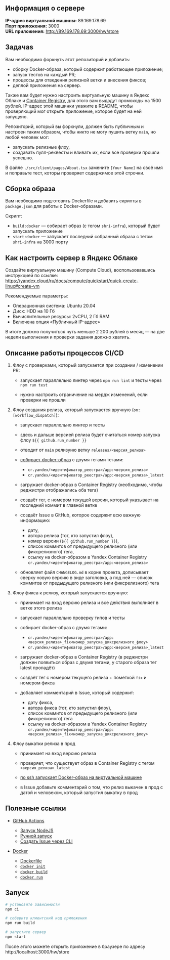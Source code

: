 ## Информация о сервере

**IP-адрес виртуальной машины:** 89.169.178.69  
**Порт приложения:** 3000  
**URL приложения:** http://89.169.178.69:3000/hw/store

## Задачаs

Вам необходимо форкнуть этот репозиторий и добавить:

- сборку Docker-образа, который содержит работающее приложение;
- запуск тестов на каждый PR;
- процессы для отведения релизной ветки и внесения фиксов;
- деплой приложения на сервер.

Также вам будет нужно настроить виртуальную машину в Яндекс Облаке и [Container Registry](https://yandex.cloud/ru/docs/container-registry/quickstart/#registry-create), для этого вам выдадут промокоды на 1500 рублей.
IP-адрес этой машинки укажите в README, чтобы проверяющий мог открыть приложение, которое будет на ней запущено.

Репозиторий, который вы форкнули, должен быть публичным и настроен таким образом, чтобы никто не могу пушить ветку `main`, но любой человек мог:

- запускать релизные флоу,
- создавать пулл-реквесты и вливать их, если все проверки прошли успешно.

В файле `./src/client/pages/About.tsx` замените `[Your Name]` на своё имя и поправьте тест, которы проверяет содержимое этой строчки.

## Сборка образа

Вам необходимо подготовить Dockerfile и добавить скрипты в `package.json` для работы с Docker-образами.

Скрипт:

- `build:docker` — собирает образ (с тегом `shri-infra`), который будет запускать приложение
- `start:docker` — запускает последний собранный образа с тегом `shri-infra` на 3000 порту

## Как настроить сервер в Яндекс Облаке

Создайте виртуальную машину (Compute Cloud), воспользовавшись инструкцией по ссылке:\
https://yandex.cloud/ru/docs/compute/quickstart/quick-create-linux#create-vm

Рекомендуемые параметры:

- Операционная система: Ubuntu 20.04
- Диск: HDD на 10 Гб
- Вычислительные ресурсы: 2vCPU, 2 Гб RAM
- Включена опция «Публичный IP-адрес»

В итоге должно получиться чуть меньше 2 200 рублей в месяц — на две недели выполнения и проверки задания должно хватить.

## Описание работы процессов CI/CD

1. Флоу с проверками, который запускается при создании / изменении PR:

   - запускает параллельно линтер через `npm run lint` и тесты через `npm run test`

   - нужно настроить ограничение на мердж изменений, если проверки не прошли

2. Флоу создания релиза, который запускается вручную (`on: [workflow_dispatch]`):

   - запускает параллельно линтер и тесты

   - здесь и дальше версией релиза будет считаться номер запуска флоу `${{ github.run_number }}`

   - отводит от `main` релизуню ветку `releases/<версия_релиза>`

   - [собирает docker-образ](https://yandex.cloud/ru/docs/container-registry/operations/docker-image/docker-image-create) с двумя тегами тегами:

     - `cr.yandex/<идентификатор_реестра>/app:<версия_релиза>`
     - `cr.yandex/<идентификатор_реестра>/app:<версия_релиза>_latest`

   - загружает docker-образ в Container Registry (необходимо, чтобы реджистри отображались оба тега)

   - создаёт тег, с номером текущей версии, который указывает на последний коммит в главной ветке

   - создаёт Issue в GitHub, которое содержит всю важную информацию:

     - дату,
     - автора релиза (тот, кто запустил флоу),
     - номер версии (`${{ github.run_number }}`),
     - список коммитов от предыдущего релизного (или фиксрелизного) тега,
     - ссылку на docker-образом в Yandex Container Registry\
       `cr.yandex/<идентификатор_реестра>/app:<версия_релиза>`

   - обновляет файл `CHANGELOG.md` в корне проекта, дописывает сверху новую версию в виде заголовка, а под ней — список коммитов от предыдущего релизного (или фиксрелизного) тега

3. Флоу фикса к релизу, который запускается вручную:

   - принимает на вход версию релиза и все действия выполняет в ветке этого релиза

   - запускает параллельно проверку типов и тесты

   - собирает docker-образ с двумя тегами:

     - `cr.yandex/<идентификатор_реестра>/app:<версия_релиза>_fix<номер_запуска_фиксрелизного_флоу>`
     - `cr.yandex/<идентификатор_реестра>/app:<версия_релиза>_latest`

   - загружает docker-образ в Container Registry (в реджистри должен появиться образ с двумя тегами, у старого образа тег latest пропадёт)

   - создаёт тег с номером текущего релиза + пометкой `fix` и номером фикса

   - добавляет комментарий в Issue, который содержит:
     - дату фикса,
     - автора фикса (тот, кто запустил флоу),
     - список коммитов от предыдущего релизного (или фиксрелизного) тега
     - ссылку на docker-образом в Yandex Container Registry\
       `cr.yandex/<идентификатор_реестра>/app:<версия_релиза>_fix<номер_запуска_фиксрелизного_флоу>`

4. Флоу выкатки релиза в прод

   - принимает на вход версию релиза

   - проверяет, что существует образ в Container Registry с тегом `<версия_релиза>_latest`

   - [по ssh запускает Docker-образ на виртуальной машине](https://yandex.cloud/ru/docs/container-registry/tutorials/run-docker-on-vm/console#run)

   - в Issue добавьте комментарий о том, что релиз выкачен в прод c датой и человеком, который запустил выкатку в прод

## Полезные ссылки

- [GitHub Actions](https://docs.github.com/ru/actions)

  - [Запуск NodeJS](https://docs.github.com/ru/actions/automating-builds-and-tests/building-and-testing-nodejs)
  - [Ручной запуск](https://docs.github.com/ru/actions/using-workflows/manually-running-a-workflow)
  - [Создать Issue через CLI](https://docs.github.com/ru/issues/tracking-your-work-with-issues/creating-an-issue#creating-an-issue-with-github-cli)

- [Docker](https://docs.docker.com/)
  - [Dockerfile](https://docs.docker.com/reference/dockerfile/)
  - [`docker init`](https://docs.docker.com/reference/cli/docker/init/)
  - [`docker build`](https://docs.docker.com/reference/cli/docker/image/build/)
  - [`docker run`](https://docs.docker.com/reference/cli/docker/container/run/)

## Запуск

```sh
# установите зависимости
npm ci

# соберите клиентский код приложения
npm run build

# запустите сервер
npm start
```

После этого можете открыть приложение в браузере по адресу http://localhost:3000/hw/store

